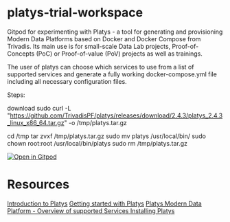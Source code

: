# platys-trial-workspace
Gitpod for experimenting with Platys - a tool for generating and provisioning Modern Data Platforms based on Docker and Docker Compose from Trivadis. Its main use is for small-scale Data Lab projects, Proof-of-Concepts (PoC) or Proof-of-value (PoV) projects as well as trainings.

The user of platys can choose which services to use from a list of supported services and generate a fully working docker-compose.yml file including all necessary configuration files.

Steps:

download
sudo curl -L "https://github.com/TrivadisPF/platys/releases/download/2.4.3/platys_2.4.3_linux_x86_64.tar.gz" -o /tmp/platys.tar.gz

cd /tmp
tar zvxf /tmp/platys.tar.gz 
sudo mv platys /usr/local/bin/
sudo chown root:root /usr/local/bin/platys
sudo rm /tmp/platys.tar.gz 


[![Open in Gitpod](https://gitpod.io/button/open-in-gitpod.svg)](https://gitpod.io/#https://github.com/lucasjellema/platys-trial-workspace)


# Resources

[Introduction to Platys](https://github.com/TrivadisPF/platys)
[Getting started with Platys](https://github.com/TrivadisPF/platys-modern-data-platform/blob/master/documentation/getting-started.md)
[Platys Modern Data Platform - Overview of supported Services ](https://github.com/TrivadisPF/platys-modern-data-platform)
[Installing Platys](https://github.com/TrivadisPF/platys/blob/master/documentation/install.md)